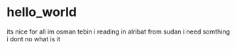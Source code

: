 # hello_world
its nice for all
im osman tebin i reading in alribat from sudan
i need somthing i dont no what is it 

